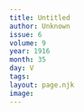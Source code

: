 ```yaml
---
title: Untitled
author: Unknown
issue: 6
volume: 9
year: 1916
month: 35
day: V
tags:
layout: page.njk
image:
---
```


